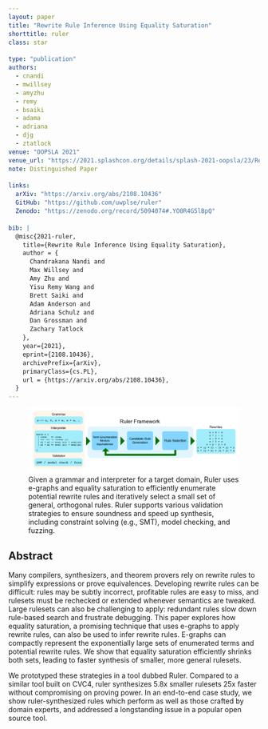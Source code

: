 ```yaml
---
layout: paper
title: "Rewrite Rule Inference Using Equality Saturation"
shorttitle: ruler
class: star

type: "publication"
authors:
  - cnandi
  - mwillsey
  - amyzhu
  - remy
  - bsaiki
  - adama
  - adriana
  - djg
  - ztatlock
venue: "OOPSLA 2021"
venue_url: "https://2021.splashcon.org/details/splash-2021-oopsla/23/Rewrite-Rule-Inference-Using-Equality-Saturation"
note: Distinguished Paper

links:
  arXiv: "https://arxiv.org/abs/2108.10436"
  GitHub: "https://github.com/uwplse/ruler"
  Zenodo: "https://zenodo.org/record/5094074#.YO0R4G5lBpQ"

bib: |
  @misc{2021-ruler,
    title={Rewrite Rule Inference Using Equality Saturation},
    author = {
      Chandrakana Nandi and
      Max Willsey and
      Amy Zhu and
      Yisu Remy Wang and
      Brett Saiki and
      Adam Anderson and
      Adriana Schulz and
      Dan Grossman and
      Zachary Tatlock
    },
    year={2021},
    eprint={2108.10436},
    archivePrefix={arXiv},
    primaryClass={cs.PL},
    url = {https://arxiv.org/abs/2108.10436},
  }
---
```


<figure class="fullwidth">
  <img src="/assets/ruler-overview.png">
  <figcaption>
  Given a grammar and interpreter for a target domain, Ruler uses e-graphs and
  equality saturation to efficiently enumerate potential rewrite rules and iteratively select a small set of general,
  orthogonal rules.
  Ruler supports various validation strategies to ensure soundness and speed up synthesis,
  including constraint solving (e.g., SMT), model checking, and fuzzing.
  </figcaption>
</figure>

## Abstract

Many compilers, synthesizers, and theorem provers rely on rewrite
rules to simplify expressions or prove equivalences. Developing
rewrite rules can be difficult: rules may be subtly incorrect,
profitable rules are easy to miss, and rulesets must be rechecked or
extended whenever semantics are tweaked. Large rulesets can also be
challenging to apply: redundant rules slow down rule-based search and
frustrate debugging. This paper explores how equality saturation, a
promising technique that uses e-graphs to apply rewrite rules, can
also be used to infer rewrite rules. E-graphs can compactly represent
the exponentially large sets of enumerated terms and potential rewrite
rules. We show that equality saturation efficiently shrinks both sets,
leading to faster synthesis of smaller, more general rulesets.

We prototyped these strategies in a tool dubbed Ruler. Compared to a
similar tool built on CVC4, ruler synthesizes 5.8x smaller rulesets
25x faster without compromising on proving power. In an end-to-end
case study, we show ruler-synthesized rules which perform as well as
those crafted by domain experts, and addressed a longstanding issue in
a popular open source tool.
